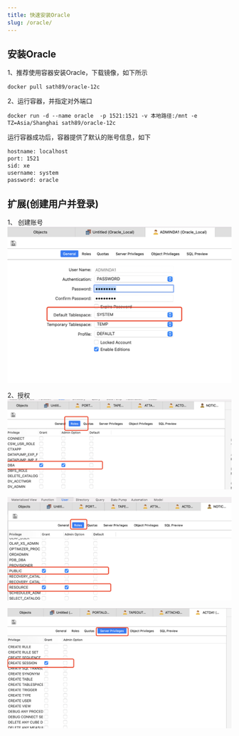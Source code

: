 ```yaml
---
title: 快速安装Oracle
slug: /oracle/
---
```


## 安装Oracle

1、推荐使用容器安装Oracle，下载镜像，如下所示

``` shell
docker pull sath89/oracle-12c
```

2、运行容器，并指定对外端口

``` shell
docker run -d --name oracle  -p 1521:1521 -v 本地路径:/mnt -e TZ=Asia/Shanghai sath89/oracle-12c
```
运行容器成功后，容器提供了默认的账号信息，如下
```
hostname: localhost
port: 1521
sid: xe
username: system
password: oracle
```

## 扩展(创建用户并登录)
1、 创建账号
![](img/001.png)

2、授权
![](img/002.png)

![](img/003.png)

![](img/004.png)